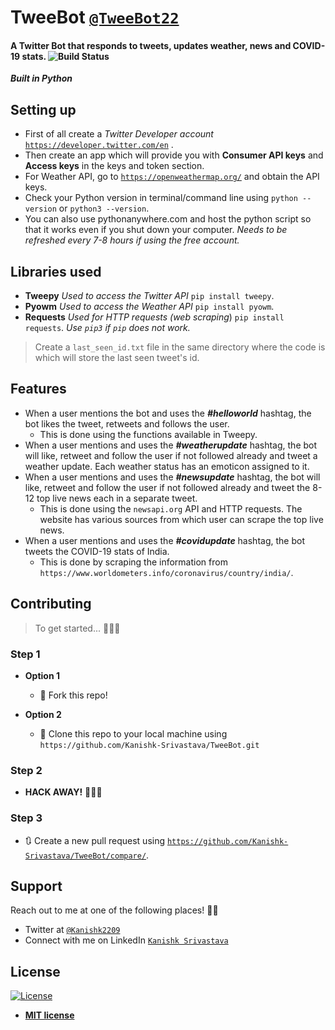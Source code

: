 # TweeBot <a href="https://twitter.com/TweeBot22" target="_blank">`@TweeBot22`</a>
#### A Twitter Bot that responds to tweets, updates weather, news and COVID-19 stats. ![Build Status](http://img.shields.io/travis/badges/badgerbadgerbadger.svg?style=flat-square)
***Built in Python***
## Setting up 
- First of all create a *Twitter Developer account* <a href="https://developer.twitter.com/en" target="_blank">`https://developer.twitter.com/en`</a> .
- Then create an app which will provide you with **Consumer API keys** and **Access keys** in the keys and token section.
- For Weather API, go to <a href="https://openweathermap.org/" target="_blank">`https://openweathermap.org/`</a> and obtain the API keys. 
- Check your Python version in terminal/command line using `python --version` or `python3 --version`. 
- You can also use pythonanywhere.com and host the python script so that it works even if you shut down your computer. *Needs to be refreshed every 7-8 hours if using the free account.* 

## Libraries used
- **Tweepy** *Used to access the Twitter API* 
`pip install tweepy`.
- **Pyowm** *Used to access the Weather API* 
`pip install pyowm`. 
- **Requests** *Used for HTTP requests (web scraping*) 
`pip install requests`. 
*Use `pip3` if `pip` does not work.* 
> Create a `last_seen_id.txt` file in the same directory where the code is which will store the last seen tweet's id.

## Features 
- When a user mentions the bot and uses the ***#helloworld*** hashtag, the bot likes the tweet, retweets and follows the user. 
    - This is done using the functions available in Tweepy. 
- When a user mentions and uses the ***#weatherupdate*** hashtag, the bot will like, retweet and follow the user if not followed already and tweet a weather update. Each weather status has an emoticon assigned to it. 
- When a user mentions and uses the ***#newsupdate*** hashtag, the bot will like, retweet and follow the user if not followed already and tweet the 8-12 top live news each in a separate tweet.
    - This is done using the `newsapi.org` API and HTTP requests. The website has various sources from which user can scrape the top live news. 
- When a user mentions and uses the ***#covidupdate*** hashtag, the bot tweets the COVID-19 stats of India. 
    - This is done by scraping the information from `https://www.worldometers.info/coronavirus/country/india/`. 
## Contributing

> To get started... 👨🏻‍💻 

### Step 1

- **Option 1**
    - 🍴 Fork this repo!

- **Option 2**
    - 👯 Clone this repo to your local machine using `https://github.com/Kanishk-Srivastava/TweeBot.git`

### Step 2

- **HACK AWAY!** 🔨🔨🔨

### Step 3

- 🔃 Create a new pull request using <a href="https://github.com/Kanishk-Srivastava/TweeBot/compare/" target="_blank">`https://github.com/Kanishk-Srivastava/TweeBot/compare/`</a>.



## Support

Reach out to me at one of the following places! ✌🏼

- Twitter at <a href="https://twitter.com/Kanishk2209" target="_blank">`@Kanishk2209`</a>
- Connect with me on LinkedIn <a href="https://www.linkedin.com/in/kanishks22/"  target="_blank">`Kanishk Srivastava`</a>



## License

[![License](http://img.shields.io/:license-mit-blue.svg?style=flat-square)](https://github.com/Kanishk-Srivastava/TweeBot/blob/master/LICENSE)

- **[MIT license](http://opensource.org/licenses/mit-license.php)**